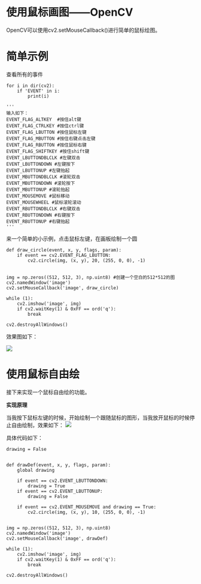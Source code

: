 # 使用鼠标画图——OpenCV #
OpenCV可以使用cv2.setMouseCallback()进行简单的鼠标绘图。

# 简单示例 #
查看所有的事件
```
for i in dir(cv2):
    if 'EVENT' in i:
        print(i)

'''
输入如下：
EVENT_FLAG_ALTKEY  #按住alt键
EVENT_FLAG_CTRLKEY #按住ctrl键
EVENT_FLAG_LBUTTON #按住鼠标左键
EVENT_FLAG_MBUTTON #按住右键点击左键
EVENT_FLAG_RBUTTON #按住鼠标右键
EVENT_FLAG_SHIFTKEY #按住shift键
EVENT_LBUTTONDBLCLK #左键双击
EVENT_LBUTTONDOWN #左键按下
EVENT_LBUTTONUP #左键抬起
EVENT_MBUTTONDBLCLK #滚轮双击
EVENT_MBUTTONDOWN #滚轮按下
EVENT_MBUTTONUP #滚轮抬起
EVENT_MOUSEMOVE #鼠标移动
EVENT_MOUSEWHEEL #鼠标滚轮滚动
EVENT_RBUTTONDBLCLK #右键双击  
EVENT_RBUTTONDOWN #右键按下
EVENT_RBUTTONUP #右键抬起
'''
```
来一个简单的小示例，点击鼠标左键，在画板绘制一个圆
```
def draw_circle(event, x, y, flags, param):
    if event == cv2.EVENT_FLAG_LBUTTON:
        cv2.circle(img, (x, y), 20, (255, 0, 0), -1)


img = np.zeros((512, 512, 3), np.uint8) #创建一个空白的512*512的图
cv2.namedWindow('image')
cv2.setMouseCallback('image', draw_circle)

while (1):
    cv2.imshow('image', img)
    if cv2.waitKey(1) & 0xFF == ord('q'):
        break

cv2.destroyAllWindows()
```
效果图如下：

![](http://icdn.apigo.cn/mouse-1.png)

# 使用鼠标自由绘 #
接下来实现一个鼠标自由绘的功能。

**实现原理**

当我按下鼠标左键的时候，开始绘制一个跟随鼠标的图形，当我放开鼠标的时候停止自由绘制，效果如下：
![](http://icdn.apigo.cn/opencv-mouse2.gif)

具体代码如下：
```
drawing = False


def drawDef(event, x, y, flags, param):
    global drawing

    if event == cv2.EVENT_LBUTTONDOWN:
        drawing = True
    if event == cv2.EVENT_LBUTTONUP:
        drawing = False

    if event == cv2.EVENT_MOUSEMOVE and drawing == True:
        cv2.circle(img, (x, y), 10, (255, 0, 0), -1)


img = np.zeros((512, 512, 3), np.uint8)
cv2.namedWindow('image')
cv2.setMouseCallback('image', drawDef)

while (1):
    cv2.imshow('image', img)
    if cv2.waitKey(1) & 0xFF == ord('q'):
        break

cv2.destroyAllWindows()
```
